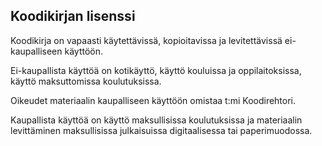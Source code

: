 ## Koodikirjan lisenssi

Koodikirja on vapaasti käytettävissä, kopioitavissa ja levitettävissä ei-kaupalliseen käyttöön.

Ei-kaupallista käyttöä on kotikäyttö, käyttö kouluissa ja oppilaitoksissa, käyttö maksuttomissa koulutuksissa.

Oikeudet materiaalin kaupalliseen käyttöön omistaa t:mi Koodirehtori.

Kaupallista käyttöä on käyttö maksullisissa koulutuksissa ja materiaalin levittäminen maksullisissa julkaisuissa
digitaalisessa tai paperimuodossa.
